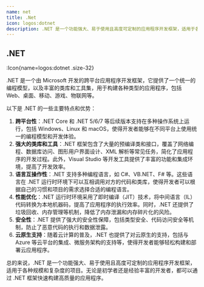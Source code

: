 ```yaml
---
name: net
title: .Net
icon: logos:dotnet
description: .NET 是一个功能强大、易于使用且高度可定制的应用程序开发框架，适用于各种规模和复杂度的项目。无论是初学者还是经验丰富的开发者，都可以通过 .NET 框架快速构建高质量的应用程序
---
```


## .NET

:Icon{name=logos:dotnet .size-32}

.NET 是一个由 Microsoft 开发的跨平台应用程序开发框架，它提供了一个统一的编程模型，以及丰富的类库和工具集，用于构建各种类型的应用程序，包括 Web、桌面、移动、游戏、物联网等。

以下是 .NET 的一些主要特点和优势：

1. **跨平台性**：.NET Core 和 .NET 5/6/7 等后续版本支持在多种操作系统上运行，包括 Windows、Linux 和 macOS，使得开发者能够在不同平台上使用统一的编程模型和开发体验。
2. **强大的类库和工具**：.NET 框架包含了大量的预编译类和接口，覆盖了网络编程、数据库访问、图形用户界面设计、XML 解析等常见任务，简化了应用程序的开发过程。此外，Visual Studio 等开发工具提供了丰富的功能和集成环境，提高了开发效率。
3. **语言互操作性**：.NET 支持多种编程语言，如 C#、VB.NET、F# 等。这些语言在 .NET 运行时环境下可以互相调用对方的代码和类库，使得开发者可以根据自己的习惯和项目的需求选择合适的编程语言。
4. **性能优化**：.NET 运行时环境采用了即时编译（JIT）技术，将中间语言（IL）代码转换为本地机器码，提高了应用程序的执行效率。同时，.NET 还提供了垃圾回收、内存管理等机制，降低了内存泄漏和内存碎片化的风险。
5. **安全性**：.NET 提供了强大的安全性保障，包括类型安全、代码访问安全等机制，防止了恶意代码的执行和数据泄露。
6. **云原生支持**：随着云计算的普及，.NET 也提供了对云原生的支持，包括与 Azure 等云平台的集成、微服务架构的支持等，使得开发者能够轻松构建和部署云应用程序。

总的来说，.NET 是一个功能强大、易于使用且高度可定制的应用程序开发框架，适用于各种规模和复杂度的项目。无论是初学者还是经验丰富的开发者，都可以通过 .NET 框架快速构建高质量的应用程序。
